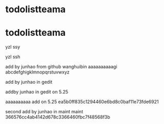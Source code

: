# todolistteama
# todolistteama

yzl ssy

yzl ssh

add by junhao from github
wanghuibin
aaaaaaaaaagi
abcdefghigklmnopqrstuvwxyz

add by junhao in gedit

addby junhao in gedit on 5.25

aaaaaaaaaa
add  on 5.25
ea5b0ff835c1294460e6bd8c0baf11e73fde6921

second add by junhao in maint
 maint
366576cc4ab4142d678c3366460fbc7f48568f3b
